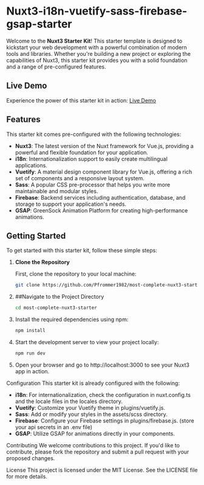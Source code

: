 # Nuxt3-i18n-vuetify-sass-firebase-gsap-starter

Welcome to the **Nuxt3 Starter Kit**! This starter template is designed to kickstart your web development with a powerful combination of modern tools and libraries. Whether you're building a new project or exploring the capabilities of Nuxt3, this starter kit provides you with a solid foundation and a range of pre-configured features.

## Live Demo

Experience the power of this starter kit in action: [Live Demo](https://most-complete-nuxt3-starter-foa32kcwg-pfrommer1982s-projects.vercel.app)

## Features

This starter kit comes pre-configured with the following technologies:

- **Nuxt3**: The latest version of the Nuxt framework for Vue.js, providing a powerful and flexible foundation for your application.
- **i18n**: Internationalization support to easily create multilingual applications.
- **Vuetify**: A material design component library for Vue.js, offering a rich set of components and a responsive layout system.
- **Sass**: A popular CSS pre-processor that helps you write more maintainable and modular styles.
- **Firebase**: Backend services including authentication, database, and storage to support your application's needs.
- **GSAP**: GreenSock Animation Platform for creating high-performance animations.

## Getting Started

To get started with this starter kit, follow these simple steps:

1. **Clone the Repository**

   First, clone the repository to your local machine:
   ```bash
   git clone https://github.com/Pfrommer1982/most-complete-nuxt3-starter.git
   
2. ##Navigate to the Project Directory

   ```bash
   cd most-complete-nuxt3-starter


3. Install the required dependencies using npm:

   ```bash
   npm install 


4. Start the development server to view your project locally:

   ```bash
   npm run dev

5. Open your browser and go to http://localhost:3000 to see your Nuxt3 app in action.

Configuration
This starter kit is already configured with the following:

- **i18n**: For internationalization, check the configuration in nuxt.config.ts and the locale files in the locales directory.
- **Vuetify**: Customize your Vuetify theme in plugins/vuetify.js.
- **Sass**: Add or modify your styles in the assets/scss directory.
- **Firebase**: Configure your Firebase settings in plugins/firebase.js. (store your api secrets in an .env file)
- **GSAP**: Utilize GSAP for animations directly in your components.




Contributing
We welcome contributions to this project. If you'd like to contribute, please fork the repository and submit a pull request with your proposed changes.

License
This project is licensed under the MIT License. See the LICENSE file for more details.
